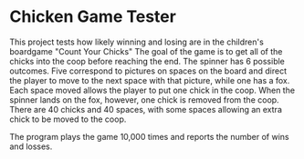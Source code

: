 # Chicken Game Tester

This project tests how likely winning and losing are in the children's boardgame "Count Your Chicks"
The goal of the game is to get all of the chicks into the coop before reaching the end. 
The spinner has 6 possible outcomes. Five correspond to pictures on spaces on the board and direct the player to move to the next space with that picture, while one has a fox. Each space moved allows the player to put one chick in the coop.  When the spinner lands on the fox, however, one chick is removed from the coop. There are 40 chicks and 40 spaces, with some spaces allowing an extra chick to be moved to the coop.

The program plays the game 10,000 times and reports the number of wins and losses.
